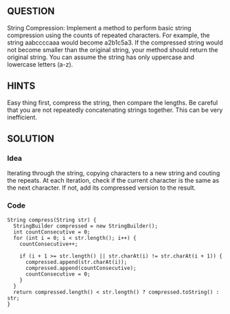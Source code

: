 ## QUESTION
String Compression: Implement a method to perform basic string compression using the counts of repeated characters. For example, the string aabccccaaa would become a2b1c5a3. If the compressed string would not become smaller than the original string, your method should return the original string. You can assume the string has only uppercase and lowercase letters (a-z).

## HINTS
Easy thing first, compress the string, then compare the lengths. Be careful that you are not repeatedly concatenating strings together. This can be very inefficient.

## SOLUTION
### Idea
Iterating through the string, copying characters to a new string and couting the repeats. At each iteration, check if the current character is the same as the next character. If not, add its compressed version to the result.

### Code
    String compress(String str) {
      StringBuilder compressed = new StringBuilder();
      int countConsecutive = 0;
      for (int i = 0; i < str.length(); i++) {
        countConsecutive++;
        
        if (i + 1 >= str.length() || str.charAt(i) != str.charAt(i + 1)) {
          compressed.append(str.charAt(i));
          compressed.append(countConsecutive);
          countConsecutive = 0;
        }
      }
      return compressed.length() < str.length() ? compressed.toString() : str;
    }
